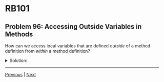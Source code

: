 # RB101
## Problem 96: Accessing Outside Variables in Methods

How can we access local variables that are defined *outside* of a method definition from *within* a method definition?

<details>
<summary>Solution:</summary>

You cannot directly access local variables from outside a method definition. Methods create their own scope and cannot see local variables from the outer scope.

To use values from outside a method, you must:
1. Pass them as arguments
2. Use instance variables, class variables, or global variables (for object-oriented code)
3. Use constants (if the values don't change)

Examples:
```ruby
# This does NOT work:
outer_var = 10

def my_method
  # puts outer_var  # NameError: undefined local variable
end

# This DOES work - using parameters:
outer_var = 10

def my_method(var)
  puts var
end

my_method(outer_var)  # => 10

# This DOES work - using constants:
GREETING = "Hello"

def greet(name)
  puts "#{GREETING}, #{name}!"  # Can access constants
end

greet("Alice")  # => "Hello, Alice!"

# This DOES work - using global variables (generally not recommended):
$global = 10

def my_method
  puts $global  # Can access global variables
end

my_method  # => 10
```

**Key difference from blocks:**
```ruby
# Blocks CAN access outer local variables:
outer_var = 10
[1, 2, 3].each do |num|
  puts outer_var + num  # Works! Blocks can access outer scope
end

# Methods CANNOT:
outer_var = 10
def my_method
  # puts outer_var  # Error! Methods cannot access outer scope
end
```

</details>

---

[Previous](095.md) | [Next](097.md)

